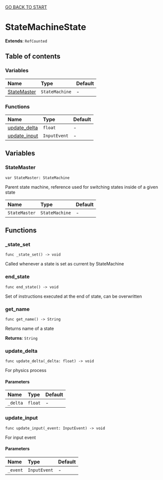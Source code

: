 [GO BACK TO START](https://github.com/USEkipa/gra-logiczna/blob/main/docs/index.md)
# StateMachineState

**Extends**: `RefCounted`

## Table of contents

### Variables

|Name|Type|Default|
|:-|:-|:-|
|[StateMaster](#statemaster)|`StateMachine`|-|

### Functions

|Name|Type|Default|
|:-|:-|:-|
|[update_delta](#update_delta)|`float`|-|
|[update_input](#update_input)|`InputEvent`|-|

## Variables

### StateMaster

```gdscript
var StateMaster: StateMachine
```

Parent state machine, reference used for switching states inside of a given state

|Name|Type|Default|
|:-|:-|:-|
|`StateMaster`|`StateMachine`|-|

## Functions

### _state_set

```gdscript
func _state_set() -> void
```

Called whenever a state is set as current by StateMachine

### end_state

```gdscript
func end_state() -> void
```

Set of instructions executed at the end of state, can be overwritten

### get_name

```gdscript
func get_name() -> String
```

Returns name of a state

**Returns**: `String`

### update_delta

```gdscript
func update_delta(_delta: float) -> void
```

For physics process

#### Parameters

|Name|Type|Default|
|:-|:-|:-|
|`_delta`|`float`|-|

### update_input

```gdscript
func update_input(_event: InputEvent) -> void
```

For input event

#### Parameters

|Name|Type|Default|
|:-|:-|:-|
|`_event`|`InputEvent`|-|


